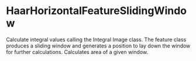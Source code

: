 # HaarHorizontalFeatureSlidingWindow
Calculate integral values calling the Integral Image class. The feature class produces a sliding window and generates a position to lay down the window for further calculations. Calculates area of a given window. 
